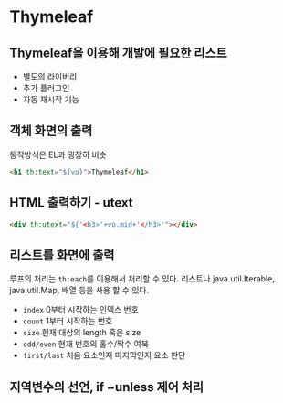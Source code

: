 # Thymeleaf
## Thymeleaf을 이용해 개발에 필요한 리스트
- 별도의 라이버리 
- 추가 플러그인
- 자동 재시작 기능 

## 객체 화면의 출력 
동작방식은 EL과 굉장히 비슷 
```html
<h1 th:text="${vo}">Thymeleaf</h1>
```

## HTML 출력하기 - utext
```html
<div th:utext="${'<h3>'+vo.mid+'</h3>'"></div>
```

## 리스트를 화면에 출력 
루프의 처리는 `th:each`를 이용해서 처리할 수 있다. 리스트나 java.util.Iterable, java.util.Map, 배열 등을 사용 할 수 있다. 
- `index` 0부터 시작하는 인덱스 번호
- `count` 1부터 시작하는 번호
- `size` 현재 대상의 length 혹은 size
- `odd/even` 현재 번호의 홀수/짝수 여북
- `first/last` 처음 요소인지 마지막인지 요소 판단

## 지역변수의 선언, if ~unless 제어 처리 